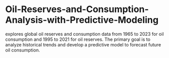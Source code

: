 # Oil-Reserves-and-Consumption-Analysis-with-Predictive-Modeling
explores global oil reserves and consumption data from 1965 to 2023 for oil consumption and 1995 to 2021 for oil reserves. The primary goal is to analyze historical trends and develop a predictive model to forecast future oil consumption.

